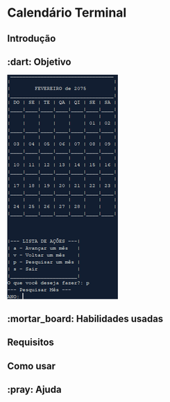 <h1>Calendário Terminal</h1>
<h2>Introdução</h2>
<h2>:dart: Objetivo</h2>
<img src="Midia/Tela_principal.png">
<h2>:mortar_board: Habilidades usadas</h2>
<h2> Requisitos</h2>
<h2>Como usar</h2>
<h2>:pray: Ajuda</h2>
